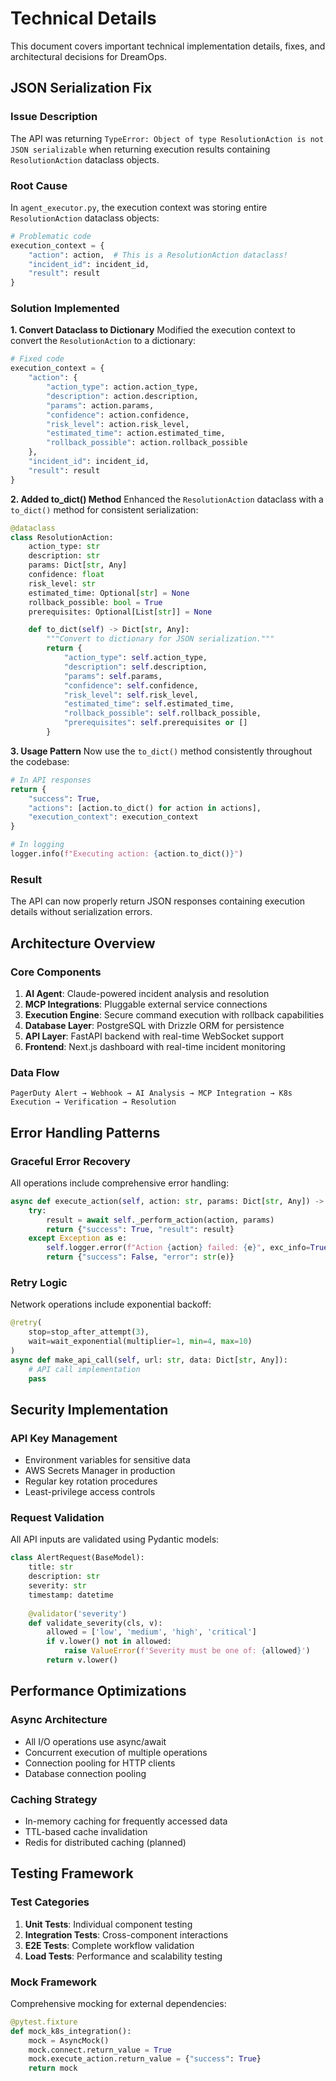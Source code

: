 # Technical Details

This document covers important technical implementation details, fixes, and architectural decisions for DreamOps.

## JSON Serialization Fix

### Issue Description
The API was returning `TypeError: Object of type ResolutionAction is not JSON serializable` when returning execution results containing `ResolutionAction` dataclass objects.

### Root Cause
In `agent_executor.py`, the execution context was storing entire `ResolutionAction` dataclass objects:

```python
# Problematic code
execution_context = {
    "action": action,  # This is a ResolutionAction dataclass!
    "incident_id": incident_id,
    "result": result
}
```

### Solution Implemented

**1. Convert Dataclass to Dictionary**
Modified the execution context to convert the `ResolutionAction` to a dictionary:

```python
# Fixed code
execution_context = {
    "action": {
        "action_type": action.action_type,
        "description": action.description,
        "params": action.params,
        "confidence": action.confidence,
        "risk_level": action.risk_level,
        "estimated_time": action.estimated_time,
        "rollback_possible": action.rollback_possible
    },
    "incident_id": incident_id,
    "result": result
}
```

**2. Added to_dict() Method**
Enhanced the `ResolutionAction` dataclass with a `to_dict()` method for consistent serialization:

```python
@dataclass
class ResolutionAction:
    action_type: str
    description: str
    params: Dict[str, Any]
    confidence: float
    risk_level: str
    estimated_time: Optional[str] = None
    rollback_possible: bool = True
    prerequisites: Optional[List[str]] = None

    def to_dict(self) -> Dict[str, Any]:
        """Convert to dictionary for JSON serialization."""
        return {
            "action_type": self.action_type,
            "description": self.description,
            "params": self.params,
            "confidence": self.confidence,
            "risk_level": self.risk_level,
            "estimated_time": self.estimated_time,
            "rollback_possible": self.rollback_possible,
            "prerequisites": self.prerequisites or []
        }
```

**3. Usage Pattern**
Now use the `to_dict()` method consistently throughout the codebase:

```python
# In API responses
return {
    "success": True,
    "actions": [action.to_dict() for action in actions],
    "execution_context": execution_context
}

# In logging
logger.info(f"Executing action: {action.to_dict()}")
```

### Result
The API can now properly return JSON responses containing execution details without serialization errors.

## Architecture Overview

### Core Components

1. **AI Agent**: Claude-powered incident analysis and resolution
2. **MCP Integrations**: Pluggable external service connections
3. **Execution Engine**: Secure command execution with rollback capabilities
4. **Database Layer**: PostgreSQL with Drizzle ORM for persistence
5. **API Layer**: FastAPI backend with real-time WebSocket support
6. **Frontend**: Next.js dashboard with real-time incident monitoring

### Data Flow

```
PagerDuty Alert → Webhook → AI Analysis → MCP Integration → K8s Execution → Verification → Resolution
```

## Error Handling Patterns

### Graceful Error Recovery
All operations include comprehensive error handling:

```python
async def execute_action(self, action: str, params: Dict[str, Any]) -> Dict[str, Any]:
    try:
        result = await self._perform_action(action, params)
        return {"success": True, "result": result}
    except Exception as e:
        self.logger.error(f"Action {action} failed: {e}", exc_info=True)
        return {"success": False, "error": str(e)}
```

### Retry Logic
Network operations include exponential backoff:

```python
@retry(
    stop=stop_after_attempt(3),
    wait=wait_exponential(multiplier=1, min=4, max=10)
)
async def make_api_call(self, url: str, data: Dict[str, Any]):
    # API call implementation
    pass
```

## Security Implementation

### API Key Management
- Environment variables for sensitive data
- AWS Secrets Manager in production
- Regular key rotation procedures
- Least-privilege access controls

### Request Validation
All API inputs are validated using Pydantic models:

```python
class AlertRequest(BaseModel):
    title: str
    description: str
    severity: str
    timestamp: datetime
    
    @validator('severity')
    def validate_severity(cls, v):
        allowed = ['low', 'medium', 'high', 'critical']
        if v.lower() not in allowed:
            raise ValueError(f'Severity must be one of: {allowed}')
        return v.lower()
```

## Performance Optimizations

### Async Architecture
- All I/O operations use async/await
- Concurrent execution of multiple operations
- Connection pooling for HTTP clients
- Database connection pooling

### Caching Strategy
- In-memory caching for frequently accessed data
- TTL-based cache invalidation
- Redis for distributed caching (planned)

## Testing Framework

### Test Categories
1. **Unit Tests**: Individual component testing
2. **Integration Tests**: Cross-component interactions
3. **E2E Tests**: Complete workflow validation
4. **Load Tests**: Performance and scalability testing

### Mock Framework
Comprehensive mocking for external dependencies:

```python
@pytest.fixture
def mock_k8s_integration():
    mock = AsyncMock()
    mock.connect.return_value = True
    mock.execute_action.return_value = {"success": True}
    return mock
``` 